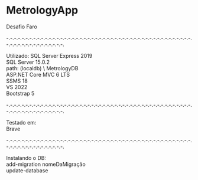 # MetrologyApp
Desafio Faro

-.-.-.-.-.-.-.-.-.-.-.-.-.-.-.-.-.-.-.-.-.-.-.-.-.-.-.-.-.-.-.-.-.-.-.-.-.-.-.-.-.-.-.-.-.-.-.-.-.-.-.-.-.-.-.-.-.-.-.-.-.-.-.

Utilizado:
SQL Server Express 2019 <br />
SQL Server 15.0.2 <br />
path: (localdb) \ MetrologyDB <br />
ASP.NET Core MVC 6 LTS <br />
SSMS 18 <br />
VS 2022 <br />
Bootstrap 5 <br />

-.-.-.-.-.-.-.-.-.-.-.-.-.-.-.-.-.-.-.-.-.-.-.-.-.-.-.-.-.-.-.-.-.-.-.-.-.-.-.-.-.-.-.-.-.-.-.-.-.-.-.-.-.-.-.-.-.-.-.-.-.-.-.

Testado em: <br />
Brave

-.-.-.-.-.-.-.-.-.-.-.-.-.-.-.-.-.-.-.-.-.-.-.-.-.-.-.-.-.-.-.-.-.-.-.-.-.-.-.-.-.-.-.-.-.-.-.-.-.-.-.-.-.-.-.-.-.-.-.-.-.-.-.

Instalando o DB: <br />
add-migration nomeDaMigração <br />
update-database <br />
